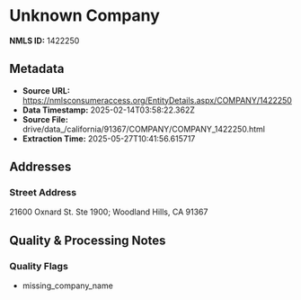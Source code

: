 # Unknown Company

**NMLS ID:** 1422250

## Metadata
- **Source URL:** https://nmlsconsumeraccess.org/EntityDetails.aspx/COMPANY/1422250
- **Data Timestamp:** 2025-02-14T03:58:22.362Z
- **Source File:** drive/data_/california/91367/COMPANY/COMPANY_1422250.html
- **Extraction Time:** 2025-05-27T10:41:56.615717

## Addresses
### Street Address
21600 Oxnard St. Ste 1900; Woodland Hills, CA 91367

## Quality & Processing Notes
### Quality Flags
- missing_company_name
